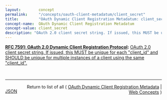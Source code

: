 ```yaml
---
layout:        concept
permalink:     "/concepts/oauth-client-metadatum/client_secret"
title:         "OAuth Dynamic Client Registration Metadatum: client_secret"
concept-name:  OAuth Dynamic Client Registration Metadatum
concept-value: client_secret
description: "OAuth 2.0 client secret string. If issued, this MUST be unique for each \"client_id\" and SHOULD be unique for multiple instances of a client using the same \"client_id\"."
---
```


**[RFC 7591: OAuth 2.0 Dynamic Client Registration Protocol](/specs/IETF/RFC/7591 "This specification defines mechanisms for dynamically registering OAuth 2.0 clients with authorization servers. Registration requests send a set of desired client metadata values to the authorization server. The resulting registration responses return a client identifier to use at the authorization server and the client metadata values registered for the client. The client can then use this registration information to communicate with the authorization server using the OAuth 2.0 protocol. This specification also defines a set of common client metadata fields and values for clients to use during registration."):** [OAuth 2.0 client secret string. If issued, this MUST be unique for each "client_id" and SHOULD be unique for multiple instances of a client using the same "client_id".](http://tools.ietf.org/html/rfc7591#section-3.2.1 "Read documentation for OAuth Dynamic Client Registration Metadatum &#34;client_secret&#34;")

<br/>
<hr/>

<p style="float : left"><a href="./client_secret.json" title="JSON representing this particular Web Concept value">JSON</a></p>
<p style="text-align: right">Return to list of all ( <a href="../oauth-client-metadata">OAuth Dynamic Client Registration Metadata</a> | <a href="../">Web Concepts</a> )</p>
